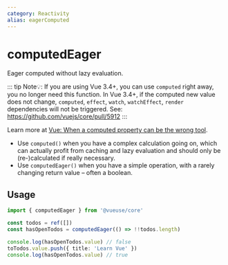 ```yaml
---
category: Reactivity
alias: eagerComputed
---
```


# computedEager

Eager computed without lazy evaluation.

::: tip
Note💡: If you are using Vue 3.4+, you can use `computed` right away, you no longer need this function.
In Vue 3.4+, if the computed new value does not change, `computed`, `effect`, `watch`, `watchEffect`, `render` dependencies will not be triggered.
See: https://github.com/vuejs/core/pull/5912
:::

Learn more at [Vue: When a computed property can be the wrong tool](https://dev.to/linusborg/vue-when-a-computed-property-can-be-the-wrong-tool-195j).

- Use `computed()` when you have a complex calculation going on, which can actually profit from caching and lazy evaluation and should only be (re-)calculated if really necessary.
- Use `computedEager()` when you have a simple operation, with a rarely changing return value – often a boolean.

## Usage

```ts
import { computedEager } from '@vueuse/core'

const todos = ref([])
const hasOpenTodos = computedEager(() => !!todos.length)

console.log(hasOpenTodos.value) // false
toTodos.value.push({ title: 'Learn Vue' })
console.log(hasOpenTodos.value) // true
```
